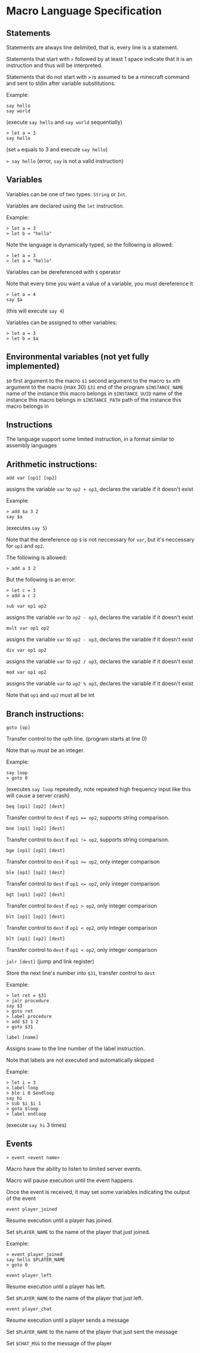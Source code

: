 # Macro Language Specification 

## Statements 

Statements are always line delimited, that is, every line is a statement.

Statements that start with `>` followed by at least 1 space indicate that it is an instruction and thus will be interpreted.

Statements that do not start with `>` is assumed to be a minecraft command and sent to stdin after variable substitutions.

Example:
```
say hello
say world
```
(execute `say hello` and `say world` sequentially) 

```
> let a = 3
say hello
```
(set `a` equals to 3 and execute `say hello`)

`> say hello`
(error, `say` is not a valid instruction)

## Variables

Variables can be one of two types: `String` or `Int`.

Variables are declared using the `let` instruction.

Example:
```
> let a = 3
> let b = "hello"
```

Note the language is dynamically typed, so the following is allowed:
```
> let a = 3
> let a = "hello"
```

Variables can be dereferenced with `$` operator

Note that every time you want a value of a variable, you must dereference it
```
> let a = 4
say $a
```
(this will execute `say 4`)

Variables can be assigned to other variables:
```
> let a = 3
> let b = $a
```

## Environmental variables (not yet fully implemented)
`$0` first argument to the macro
`$1` second argument to the macro
`$x` xth argument to the macro (max 30)
`$31` end of the program
`$INSTANCE_NAME` name of the instance this macro belongs in
`$INSTANCE_UUID` name of the instance this macro belongs in
`$INSTANCE_PATH` path of the instance this macro belongs in



## Instructions

The language support some limited instruction, in a format similar to assembly languages 

## Arithmetic instructions:

`add var [op1] [op2]`

assigns the variable `var` to `op2 + op3`, declares the variable if it doesn't exist

Example:
```
> add $a 3 2
say $a
```
(executes `say 5`)

Note that the dereference op `$` is not neccessary for `var`, but it's neccessary for `op1` and `op2`.

The following is allowed:
```
> add a 3 2
```

But the following is an error:
```
> let c = 3
> add a c 2
```

`sub var op1 op2`

assigns the variable `var` to `op2 - op3`, declares the variable if it doesn't exist

`mult var op1 op2`

assigns the variable `var` to `op2 - op3`, declares the variable if it doesn't exist

`div var op1 op2`

assigns the variable `var` to `op2 / op3`, declares the variable if it doesn't exist

`mod var op1 op2`

assigns the variable `var` to `op2 % op3`, declares the variable if it doesn't exist

Note that `op1` and `op2` must all be int

## Branch instructions:

`goto [op]`

Transfer control to the `op`th line. (program starts at line 0)

Note that `op` must be an integer.

Example:
```
say loop
> goto 0
```
(executes `say loop` repeatedly, note repeated high frequency input like this will cause a server crash)

`beq [op1] [op2] [dest]`

Transfer control to `dest` if `op1 == op2`, supports string comparison.

`bne [op1] [op2] [dest]`

Transfer control to `dest` if `op1 != op2`, supports string comparison.

`bge [op1] [op2] [dest]`

Transfer control to `dest` if `op1 >= op2`, only integer comparison

`ble [op1] [op2] [dest]`

Transfer control to `dest` if `op1 <= op2`, only integer comparison

`bgt [op1] [op2] [dest]`

Transfer control to `dest` if `op1 > op2`, only integer comparison

`blt [op1] [op2] [dest]`

Transfer control to `dest` if `op1 < op2`, only integer comparison

`blt [op1] [op2] [dest]`

Transfer control to `dest` if `op1 < op2`, only integer comparison

`jalr [dest]` (jump and link register)

Store the next line's number into `$31`, transfer control to `dest`

Example:
```
> let ret = $31
> jalr procedure
say $3
> goto ret
> label procedure
> add $3 1 2
> goto $31
```

`label [name]`

Assigns `$name` to the line number of the label instruction.

Note that labels are not executed and automatically skipped

Example:

```
> let i = 3
> label loop
> ble i 0 $endloop 
say hi
> sub $i $i 1
> goto $loop
> label endloop
```
(execute `say hi` 3 times)

## Events

`> event <event name>`

Macro have the ability to listen to limited server events.

Macro will pause execution until the event happens.

Once the event is received, it may set some variables indicating the output of the event

`event player_joined`

Resume execution until a player has joined.

Set `$PLAYER_NAME` to the name of the player that just joined.

Example:
```
> event player_joined
say hello $PLAYER_NAME
> goto 0
```

`event player_left`

Resume execution until a player has left.

Set `$PLAYER_NAME` to the name of the player that just left.

`event player_chat`

Resume execution until a player sends a message

Set `$PLAYER_NAME` to the name of the player that just sent the message

Set `$CHAT_MSG` to the message of the player